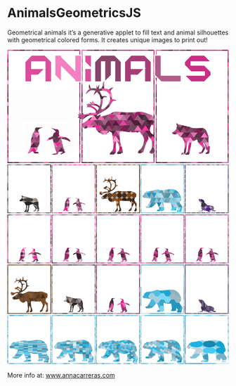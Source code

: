 AnimalsGeometricsJS
===================
Geometrical animals it’s a generative applet to fill text and animal silhouettes with geometrical colored forms. It creates unique images to print out!

![animals geometrics](animals_geometrics.png)
![animals](animals_geometrics_r3.png)
![pinguins](animals_geometrics_r12.png)
![+animals](animals_geometrics_r4.png)
![ossos](animals_geometrics_r10.png)

More info at: www.annacarreras.com
